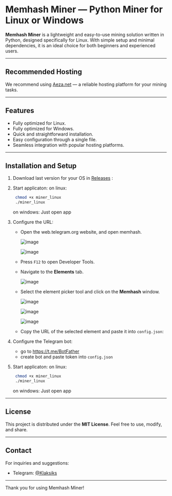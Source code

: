 
# Memhash Miner — Python Miner for Linux or Windows

**Memhash Miner** is a lightweight and easy-to-use mining solution written in Python, designed specifically for Linux. With simple setup and minimal dependencies, it is an ideal choice for both beginners and experienced users.


---

## Recommended Hosting

We recommend using [Aeza.net](https://aeza.net/?ref=522069) — a reliable hosting platform for your mining tasks.

---

## Features
- Fully optimized for Linux.
- Fully optimized for Windows.
- Quick and straightforward installation.
- Easy configuration through a single file.
- Seamless integration with popular hosting platforms.

---

## Installation and Setup

1. Download last version for your OS in [Releases](https://github.com/klaksik/memhash_miner/releases/tag/v1.0.0) :

2. Start applicaton:
      on linux:
      ```bash
       chmod +x miner_linux
       ./miner_linux
      ```
      on windows:
         Just open app

3. Configure the URL:
   - Open the web.telegram.org website, and open memhash.
     
     ![image](https://github.com/user-attachments/assets/ead90574-dcef-49db-8a36-faae099812d6)
     
     ![image](https://github.com/user-attachments/assets/b66d7683-f1a3-4425-92f5-7fdbc1a63ee6)
   - Press `F12` to open Developer Tools.
   - Navigate to the **Elements** tab.
     
     ![image](https://github.com/user-attachments/assets/34f8ea10-4f18-4ab7-bd41-89e3c5e3845b)
   - Select the element picker tool and click on the **Memhash** window.
     
     ![image](https://github.com/user-attachments/assets/aaa12d6d-2efc-4318-b17e-6b2c9f472671)
     
     ![image](https://github.com/user-attachments/assets/cd84aaff-95b9-4145-9cf5-e56ff9389a52)
     
     ![image](https://github.com/user-attachments/assets/8360ce65-bfad-4a65-a1e3-819cbff70da1)
   - Copy the URL of the selected element and paste it into `config.json`:

4. Configure the Telegram bot:
   - go to https://t.me/BotFather
   - create bot and paste token into `config.json`
   
5. Start applicaton:
      on linux:
      ```bash
       chmod +x miner_linux
       ./miner_linux
      ```
      on windows:
         Just open app



---

## License

This project is distributed under the **MIT License**. Feel free to use, modify, and share.

---

## Contact

For inquiries and suggestions:
- Telegram: [@Klaksiks](https://t.me/Klaksiks)

---

Thank you for using Memhash Miner!

